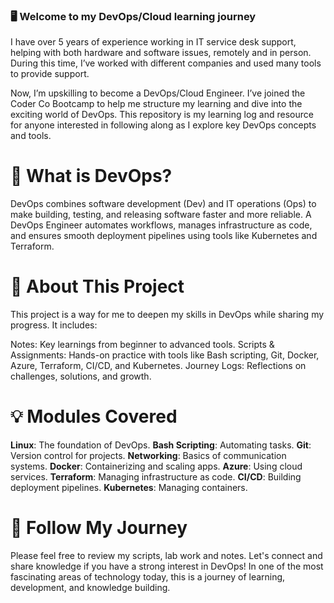 
### :desktop_computer: Welcome to my DevOps/Cloud learning journey

I have over 5 years of experience working in IT service desk support, helping with both hardware and software issues, remotely and in person. During this time, I’ve worked with different companies and used many tools to provide support.

Now, I’m upskilling to become a DevOps/Cloud Engineer. I’ve joined the Coder Co Bootcamp to help me structure my learning and dive into the exciting world of DevOps. This repository is my learning log and resource for anyone interested in following along as I explore key DevOps concepts and tools.

# :microphone: What is DevOps?

DevOps combines software development (Dev) and IT operations (Ops) to make building, testing, and releasing software faster and more reliable. A DevOps Engineer automates workflows, manages infrastructure as code, and ensures smooth deployment pipelines using tools like Kubernetes and Terraform.

# :mega: About This Project

This project is a way for me to deepen my skills in DevOps while sharing my progress. It includes:

Notes: Key learnings from beginner to advanced tools.
Scripts & Assignments: Hands-on practice with tools like Bash scripting, Git, Docker, Azure, Terraform, CI/CD, and Kubernetes.
Journey Logs: Reflections on challenges, solutions, and growth.

# :bulb: Modules Covered

**Linux**: The foundation of DevOps.
**Bash Scripting**: Automating tasks.
**Git**: Version control for projects.
**Networking**: Basics of communication systems.
**Docker**: Containerizing and scaling apps.
**Azure**: Using cloud services.
**Terraform**: Managing infrastructure as code.
**CI/CD**: Building deployment pipelines.
**Kubernetes**: Managing containers.

# :file_folder: Follow My Journey
Please feel free to review my scripts, lab work and notes. Let's connect and share knowledge if you have a strong interest in DevOps! In one of the most fascinating areas of technology today, this is a journey of learning, development, and knowledge building.




